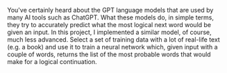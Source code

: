 You've certainly heard about the GPT language models that are used by many AI tools such as ChatGPT. 
What these models do, in simple terms, they try to accurately predict what the most logical next word
would be given an input. In this project, I implemented a similar model, of course, much less advanced. 
Select a set of training data with a lot of real-life text (e.g. a book) and use it to train a neural network which,
given input with a couple of words, returns the list of the most probable words that would make for a logical continuation.
